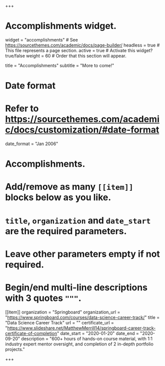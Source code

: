 +++
# Accomplishments widget.
widget = "accomplishments"  # See https://sourcethemes.com/academic/docs/page-builder/
headless = true  # This file represents a page section.
active = true  # Activate this widget? true/false
weight = 60  # Order that this section will appear.

title = "Accomplishments"
subtitle = "More to come!"

# Date format
#   Refer to https://sourcethemes.com/academic/docs/customization/#date-format
date_format = "Jan 2006"

# Accomplishments.
#   Add/remove as many `[[item]]` blocks below as you like.
#   `title`, `organization` and `date_start` are the required parameters.
#   Leave other parameters empty if not required.
#   Begin/end multi-line descriptions with 3 quotes `"""`.

[[item]]
  organization = "Springboard"
  organization_url = "https://www.springboard.com/courses/data-science-career-track/"
  title = "Data Science Career Track"
  url = ""
  certificate_url = "https://www.slideshare.net/MatthewMerrill14/springboard-career-track-certificate-of-completion"
  date_start = "2020-01-20"
  date_end = "2020-09-20"
  description = "600+ hours of hands-on course material, with 1:1 industry expert mentor oversight, and completion of 2 in-depth portfolio projects."


+++
